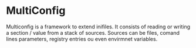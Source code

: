 # MultiConfig

Multiconfig is a framework to extend inifiles.
It consists of reading or writing a section / value from a stack of sources.
Sources can be files, comand lines parameters, registry entries ou even envirmnet variables.
